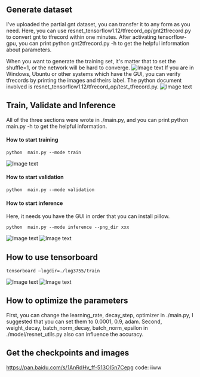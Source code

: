 ## Generate dataset
I've uploaded the partial gnt dataset, you can transfer it to any form as you need. Here, you can use resnet_tensorflow1.12/tfrecord_op/gnt2tfrecord.py to convert gnt to tfrecord within one minutes. After activating tensorflow-gpu, you can print python gnt2tfrecord.py -h to get the helpful information about parameters.

When you want to generate the training set, it's matter that to set the shuffle=1, or the network will be hard to converge.
![Image text](https://github.com/HuiyanWen/resnet_tensorflow/blob/master/imgs/2.png)
If you are in Windows, Ubuntu or other systems which have the GUI, you can verify tfrecords by printing the images and theirs label. The python document involved is resnet_tensorflow1.12/tfrecord_op/test_tfrecord.py.
![Image text](https://github.com/HuiyanWen/resnet_tensorflow/blob/master/imgs/3.png)
## Train, Validate and Inference
All of the three sections were wrote in ./main.py, and you can print python main.py -h to get the helpful information.

#### How to start training
```
python  main.py --mode train 
```
![Image text](https://github.com/HuiyanWen/resnet_tensorflow/blob/master/imgs/4.png)
#### How to start validation
```
python  main.py --mode validation 
```
#### How to start inference
Here, it needs you have the GUI in order that you can install pillow.
```
python  main.py --mode inference --png_dir xxx 
```
![Image text](https://github.com/HuiyanWen/resnet_tensorflow/blob/master/imgs/7.png)
![Image text](https://github.com/HuiyanWen/resnet_tensorflow/blob/master/imgs/6.png)
## How to use tensorboard
```
tensorboard –logdir=./log3755/train
```
![Image text](https://github.com/HuiyanWen/resnet_tensorflow/blob/master/imgs/8.png)
![Image text](https://github.com/HuiyanWen/resnet_tensorflow/blob/master/imgs/9.png)
## How to optimize the parameters
First, you can change the learning_rate, decay_step, optimizer in ./main.py, I suggested that you can set them to 0.0001, 0.9, adam.
Second, weight_decay, batch_norm_decay, batch_norm_epsilon in ./model/resnet_utils.py also can influence the accuracy.

## Get the checkpoints and images
https://pan.baidu.com/s/1AnRdHv_ff-513OI5n7Cepg code: iiww
